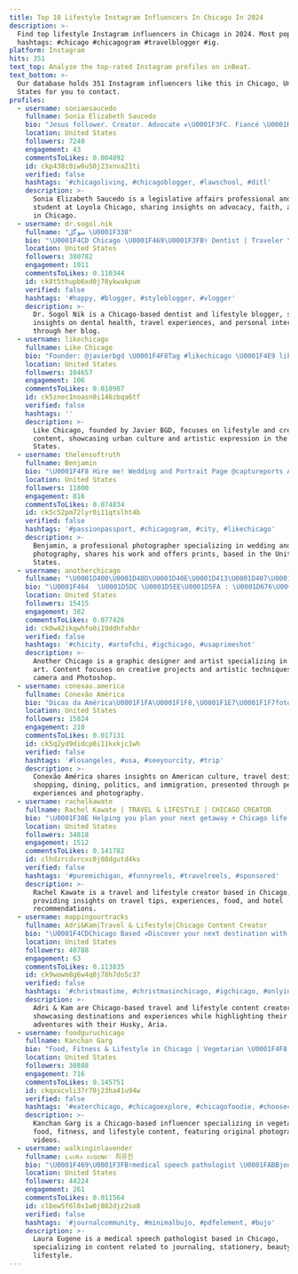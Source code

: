 ```yaml
---
title: Top 10 Lifestyle Instagram Influencers In Chicago In 2024
description: >-
  Find top lifestyle Instagram influencers in Chicago in 2024. Most popular
  hashtags: #chicago #chicagogram #travelblogger #ig.
platform: Instagram
hits: 351
text_top: Analyze the top-rated Instagram profiles on inBeat.
text_bottom: >-
  Our database holds 351 Instagram influencers like this in Chicago, United
  States for you to contact.
profiles:
  - username: soniaesaucedo
    fullname: Sonia Elizabeth Saucedo
    bio: "Jesus follower. Creator. Advocate ✊\U0001F3FC. Fiancé \U0001F4BC Legislative Affairs | ⚖️ Loyola Chicago Law | \U0001F1F2\U0001F1FD\U0001FAC0 \U0001F4E7: soniaesaucedo.89@gmail.com"
    location: United States
    followers: 7240
    engagement: 43
    commentsToLikes: 0.004892
    id: ckp438c0iw6u50j23xnva21ti
    verified: false
    hashtags: '#chicagoliving, #chicagoblogger, #lawschool, #ditl'
    description: >-
      Sonia Elizabeth Saucedo is a legislative affairs professional and law
      student at Loyola Chicago, sharing insights on advocacy, faith, and life
      in Chicago.
  - username: dr.sogol.nik
    fullname: "سوگل \U0001F338"
    bio: "\U0001F4CD Chicago \U0001F469\U0001F3FB‍⚕️ Dentist | Traveler \U0001F48D married to @persian_americans \U0001F331 my lifestyle blog @dr.sogol.diary"
    location: United States
    followers: 380782
    engagement: 1011
    commentsToLikes: 0.110344
    id: ck8t5thupb6xd0j78ykwakpum
    verified: false
    hashtags: '#happy, #blogger, #styleblogger, #vlogger'
    description: >-
      Dr. Sogol Nik is a Chicago-based dentist and lifestyle blogger, sharing
      insights on dental health, travel experiences, and personal interests
      through her blog.
  - username: likechicago
    fullname: Like Chicago
    bio: "Founder: @javierbgd \U0001F4F8Tag #likechicago \U0001F4E9 likechicago1@gmail.com \U0001F680 @likecreativity_"
    location: United States
    followers: 104657
    engagement: 106
    commentsToLikes: 0.010987
    id: ck5znec1noasn0i146zbqa6tf
    verified: false
    hashtags: ''
    description: >-
      Like Chicago, founded by Javier BGD, focuses on lifestyle and creativity
      content, showcasing urban culture and artistic expression in the United
      States.
  - username: thelensoftruth
    fullname: Benjamin
    bio: "\U0001F4F8 Hire me! Wedding and Portrait Page @captureports Available for prints"
    location: United States
    followers: 11800
    engagement: 816
    commentsToLikes: 0.074834
    id: ck5c52pm72lyr0i11qtslht4b
    verified: false
    hashtags: '#passionpassport, #chicagogram, #city, #likechicago'
    description: >-
      Benjamin, a professional photographer specializing in wedding and portrait
      photography, shares his work and offers prints, based in the United
      States.
  - username: anotherchicago
    fullname: "\U0001D400\U0001D40D\U0001D40E\U0001D413\U0001D407\U0001D404\U0001D411 \U0001D402\U0001D407\U0001D408\U0001D402\U0001D400\U0001D406\U0001D40E | Collage Art"
    bio: "\U0001F464 ⠀\U0001D5DC \U0001D5EE\U0001D5FA : \U0001D676\U0001D69B\U0001D68A\U0001D699\U0001D691\U0001D692\U0001D68C \U0001D673\U0001D68E\U0001D69C\U0001D692\U0001D690\U0001D697\U0001D68E\U0001D69B \U0001D68A\U0001D697\U0001D68D \U0001D670\U0001D69B\U0001D69D\U0001D692\U0001D69C\U0001D69D⁣ \U0001F6E0 ⠀\U0001D5E7\U0001D5FC\U0001D5FC\U0001D5F9\U0001D600 : \U0001D672\U0001D68A\U0001D696\U0001D68E\U0001D69B\U0001D68A, \U0001D67F\U0001D691\U0001D698\U0001D69D\U0001D698\U0001D69C\U0001D691\U0001D698\U0001D699, \U0001D67B\U0001D692\U0001D690\U0001D691\U0001D69D\U0001D69B\U0001D698\U0001D698\U0001D696⁣ \U0001F4E8⠀ \U0001D5D7\U0001D5E0 \U0001D5F3\U0001D5FC\U0001D5FF : \U0001D67F\U0001D69B\U0001D692\U0001D697\U0001D69D\U0001D69C, \U0001D672\U0001D698\U0001D69F\U0001D68E\U0001D69B \U0001D670\U0001D69B\U0001D69D \U0001D68A\U0001D697\U0001D68D \U0001D672\U0001D698\U0001D695\U0001D695\U0001D68A\U0001D68B\U0001D69C⁣ \U0001F3A8 ⠀\U0001D5D6\U0001D5E2\U0001D5E0\U0001D5E0\U0001D5DC\U0001D5E6\U0001D5E6\U0001D5DC\U0001D5E2\U0001D5E1\U0001D5E6 : Closed❌"
    location: United States
    followers: 15415
    engagement: 382
    commentsToLikes: 0.077426
    id: ck0w42ikqwhfo0i19ddhfxhbr
    verified: false
    hashtags: '#chicity, #artofchi, #igchicago, #usaprimeshot'
    description: >-
      Another Chicago is a graphic designer and artist specializing in collage
      art. Content focuses on creative projects and artistic techniques using
      camera and Photoshop.
  - username: conexao.america
    fullname: Conexão América
    bio: "Dicas da América\U0001F1FA\U0001F1F8,\U0001F1E7\U0001F1F7fotos,lugares,compras, curiosidades, restaurantes,viagens,política,imigração etc. Blog pessoal"
    location: United States
    followers: 15824
    engagement: 210
    commentsToLikes: 0.017131
    id: ck5q2yd9didcp0i11kxkjc1wh
    verified: false
    hashtags: '#losangeles, #usa, #seeyourcity, #trip'
    description: >-
      Conexão América shares insights on American culture, travel destinations,
      shopping, dining, politics, and immigration, presented through personal
      experiences and photography.
  - username: rachelkawate
    fullname: Rachel Kawate | TRAVEL & LIFESTYLE | CHICAGO CREATOR
    bio: "\U0001F30E Helping you plan your next getaway + Chicago life \U0001F44D\U0001F3FD Travel tips, Experiences, Food, Hotels & more \U0001F4CD Chicago | E: rkawate.business@gmail.com"
    location: United States
    followers: 34818
    engagement: 1512
    commentsToLikes: 0.141782
    id: clhdzrcdvrcxc0j08dgutd4ks
    verified: false
    hashtags: '#puremichigan, #funnyreels, #travelreels, #sponsored'
    description: >-
      Rachel Kawate is a travel and lifestyle creator based in Chicago,
      providing insights on travel tips, experiences, food, and hotel
      recommendations.
  - username: mappingourtracks
    fullname: Adri&Kam|Travel & Lifestyle|Chicago Content Creator
    bio: "\U0001F4CDChicago Based ✈️Discover your next destination with us! \U0001F43AOur Husky @ariathewhitewolf \U0001F48Cinfo@mappingourtracks.com"
    location: United States
    followers: 40788
    engagement: 63
    commentsToLikes: 0.113835
    id: ck9wowm8g6w4q0j78h7do5c37
    verified: false
    hashtags: '#christmastime, #christmasinchicago, #igchicago, #onlyinchicago'
    description: >-
      Adri & Kam are Chicago-based travel and lifestyle content creators,
      showcasing destinations and experiences while highlighting their
      adventures with their Husky, Aria.
  - username: foodguruchicago
    fullname: Kanchan Garg
    bio: "Food, Fitness & Lifestyle in Chicago | Vegetarian \U0001F4F8 Photos & videos by me \U0001F48C DM/email collab \U0001F483\U0001F3FD Tik Tok: FoodGuruChicago"
    location: United States
    followers: 30888
    engagement: 716
    commentsToLikes: 0.145751
    id: ckqxxcvli37r70j23ha41u94w
    verified: false
    hashtags: '#eaterchicago, #chicagoexplore, #chicagofoodie, #choosechicago'
    description: >-
      Kanchan Garg is a Chicago-based influencer specializing in vegetarian
      food, fitness, and lifestyle content, featuring original photography and
      videos.
  - username: walkinginlavender
    fullname: ʟᴀᴜʀᴀ ᴇᴜɢᴇɴᴇ♡ 최유진
    bio: "\U0001F469\U0001F3FB‍⚕️medical ⁣⁣⁣speech pathologist \U0001FABBjournaling | stationery | beauty | lifestyle ⁣ \U0001F4CDChicago"
    location: United States
    followers: 44224
    engagement: 261
    commentsToLikes: 0.011564
    id: clbew5f6l0x1w0j082djz2so8
    verified: false
    hashtags: '#journalcommunity, #minimalbujo, #pdfelement, #bujo'
    description: >-
      Laura Eugene is a medical speech pathologist based in Chicago,
      specializing in content related to journaling, stationery, beauty, and
      lifestyle.
---
```


